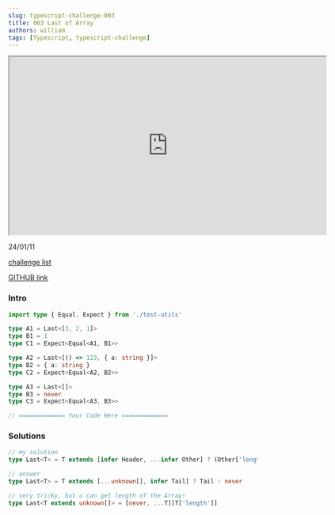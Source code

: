 ```yaml
---
slug: typescript-challenge-003
title: 003 Last of Array
authors: william
tags: [Typescript, typescript-challenge]
---
```


<iframe width="640" height="360" src="https://www.youtube.com/embed/ZS6zfnWdHr8?list=PLOlZuxYbPik180vcJfsAM6xHYLVxrEgHC" title="Last of Array with Aaron Harper - TypeScript Type Challenges #15 [MEDIUM]" allow="accelerometer; autoplay; clipboard-write; encrypted-media; gyroscope; picture-in-picture; web-share"></iframe>

24/01/11

[challenge list](https://github.com/type-challenges/type-challenges/issues/21338)

[GITHUB link](https://github.com/type-challenges/type-challenges/issues/21549)

### Intro

```typescript
import type { Equal, Expect } from './test-utils'

type A1 = Last<[3, 2, 1]>
type B1 = 1
type C1 = Expect<Equal<A1, B1>>

type A2 = Last<[() => 123, { a: string }]>
type B2 = { a: string }
type C2 = Expect<Equal<A2, B2>>

type A3 = Last<[]>
type B3 = never
type C3 = Expect<Equal<A3, B3>>

// ============= Your Code Here =============
```

### Solutions

```typescript
// my solution
type Last<T> = T extends [infer Header, ...infer Other] ? (Other['length'] extends 1 ? Other[0] : Last<Other>) : never

// answer
type Last<T> = T extends [...unknown[], infer Tail] ? Tail : never

// very tricky, but u can get length of the Array!
type Last<T extends unknown[]> = [never, ...T][T['length']]
```
